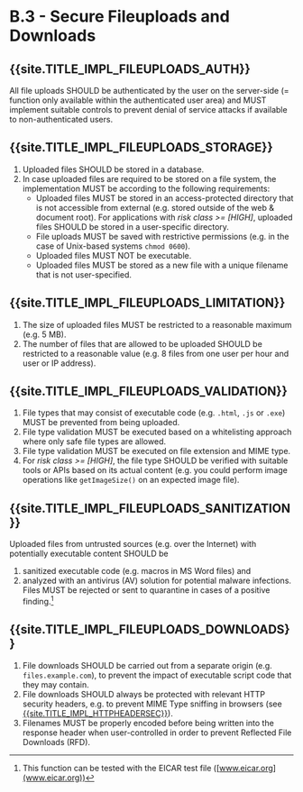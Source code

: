 # B.3 - Secure Fileuploads and Downloads

## {{site.TITLE_IMPL_FILEUPLOADS_AUTH}}
All file uploads SHOULD be authenticated by the user on the server-side (= function only available within the authenticated user area) and MUST implement suitable controls to prevent denial of service attacks if available to non-authenticated users.

## {{site.TITLE_IMPL_FILEUPLOADS_STORAGE}}
1. Uploaded files SHOULD be stored in a database.
2. In case uploaded files are required to be stored on a file system, the implementation MUST be according to the following requirements:
   - Uploaded files MUST be stored in an access-protected directory that is not accessible from external (e.g. stored outside of the web & document root). For applications with *risk class >= [HIGH]*, uploaded files SHOULD be stored in a user-specific directory.
   - File uploads MUST be saved with restrictive permissions (e.g. in the case of Unix-based systems `chmod 0600`).
   - Uploaded files MUST NOT be executable.
   - Uploaded files MUST be stored as a new file with a unique filename that is not user-specified.

## {{site.TITLE_IMPL_FILEUPLOADS_LIMITATION}}
1. The size of uploaded files MUST be restricted to a reasonable maximum (e.g. 5 MB).
2. The number of files that are allowed to be uploaded SHOULD be restricted to a reasonable value (e.g. 8 files from one user per hour and user or IP address).

## {{site.TITLE_IMPL_FILEUPLOADS_VALIDATION}}
1. File types that may consist of executable code (e.g. `.html`, `.js` or `.exe`) MUST be prevented from being uploaded.
2. File type validation MUST be executed  based on a whitelisting approach where only safe file types are allowed.
3. File type validation MUST be executed on file extension and MIME type.
4. For *risk class >= [HIGH]*, the file type SHOULD be verified with suitable tools or APIs based on its actual content (e.g. you could perform image operations like `getImageSize()` on an expected image file).

## {{site.TITLE_IMPL_FILEUPLOADS_SANITIZATION}}
Uploaded files from untrusted sources (e.g. over the Internet) with potentially executable content SHOULD be

1. sanitized executable code (e.g. macros in MS Word files) and
2. analyzed with an antivirus (AV) solution for potential malware infections. Files MUST be rejected or sent to quarantine in cases of a positive finding.[^1]

## {{site.TITLE_IMPL_FILEUPLOADS_DOWNLOADS}}
1. File downloads SHOULD be carried out from a separate origin (e.g. `files.example.com`), to prevent the impact of executable script code that they may contain.
2. File downloads SHOULD always be protected with relevant HTTP security headers, e.g. to prevent MIME Type sniffing in browsers (see [{{site.TITLE_IMPL_HTTPHEADERSEC}}]({{site.URL_IMPL_HTTPHEADERSEC}})).
3. Filenames MUST be properly encoded before being written into the response header when user-controlled in order to prevent Reflected File Downloads (RFD).

[^1]: This function can be tested with the EICAR test file ([www.eicar.org](www.eicar.org))

